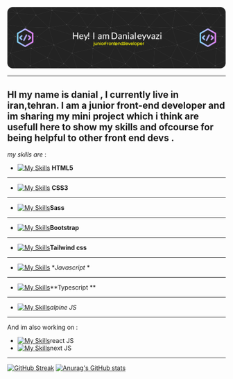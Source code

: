 ![GitHub Readme](https://github.com/danialeyz/danialeyz/blob/main/github-header-image-3.png)

-------------------
HI my name is danial , I currently live in iran,tehran. I am a junior front-end developer and im sharing my mini project which i think are usefull here to show my skills and ofcourse for being helpful to other front end devs .
-----
*my skills are* :

- [![My Skills](https://skillicons.dev/icons?i=html)](https://skillicons.dev) **HTML5**
-----
- [![My Skills](https://skillicons.dev/icons?i=css)](https://skillicons.dev) **CSS3**
-----
- [![My Skills](https://skillicons.dev/icons?i=sass)](https://skillicons.dev)**Sass**
-----
- [![My Skills](https://skillicons.dev/icons?i=bootstrap)](https://skillicons.dev)**Bootstrap**
-----
- [![My Skills](https://skillicons.dev/icons?i=tailwind)](https://skillicons.dev)**Tailwind css**
-----
- [![My Skills](https://skillicons.dev/icons?i=js)](https://skillicons.dev) **Javascript* *
-----
- [![My Skills](https://skillicons.dev/icons?i=typescript)](https://skillicons.dev)**Typescript **
-----
- [![My Skills](https://skillicons.dev/icons?i=alpinejs)](https://skillicons.dev)*alpine JS*
------------------
And im also working on :
-  [![My Skills](https://skillicons.dev/icons?i=react)](https://skillicons.dev)react JS 
-  [![My Skills](https://skillicons.dev/icons?i=next)](https://skillicons.dev)next JS
----------------
[![GitHub Streak](https://streak-stats.demolab.com/?user=danialeyz)](https://git.io/streak-stats)
[![Anurag's GitHub stats](https://github-readme-stats.vercel.app/api?username=danialeyz)](https://github.com/anuraghazra/github-readme-stats)
